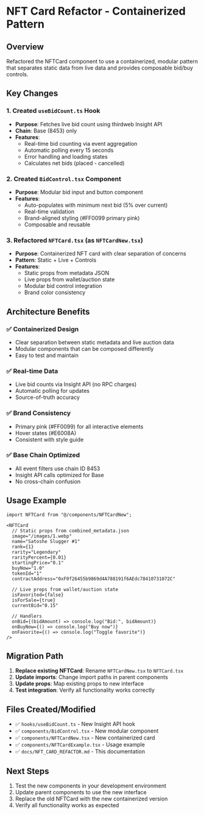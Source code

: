 # NFT Card Refactor - Containerized Pattern

## Overview
Refactored the NFTCard component to use a containerized, modular pattern that separates static data from live data and provides composable bid/buy controls.

## Key Changes

### 1. Created `useBidCount.ts` Hook
- **Purpose**: Fetches live bid count using thirdweb Insight API
- **Chain**: Base (8453) only
- **Features**: 
  - Real-time bid counting via event aggregation
  - Automatic polling every 15 seconds
  - Error handling and loading states
  - Calculates net bids (placed - cancelled)

### 2. Created `BidControl.tsx` Component
- **Purpose**: Modular bid input and button component
- **Features**:
  - Auto-populates with minimum next bid (5% over current)
  - Real-time validation
  - Brand-aligned styling (#FF0099 primary pink)
  - Composable and reusable

### 3. Refactored `NFTCard.tsx` (as `NFTCardNew.tsx`)
- **Purpose**: Containerized NFT card with clear separation of concerns
- **Pattern**: Static + Live + Controls
- **Features**:
  - Static props from metadata JSON
  - Live props from wallet/auction state
  - Modular bid control integration
  - Brand color consistency

## Architecture Benefits

### ✅ Containerized Design
- Clear separation between static metadata and live auction data
- Modular components that can be composed differently
- Easy to test and maintain

### ✅ Real-time Data
- Live bid counts via Insight API (no RPC charges)
- Automatic polling for updates
- Source-of-truth accuracy

### ✅ Brand Consistency
- Primary pink (#FF0099) for all interactive elements
- Hover states (#E6008A)
- Consistent with style guide

### ✅ Base Chain Optimized
- All event filters use chain ID 8453
- Insight API calls optimized for Base
- No cross-chain confusion

## Usage Example

```tsx
import NFTCard from "@/components/NFTCardNew";

<NFTCard
  // Static props from combined_metadata.json
  image="/images/1.webp"
  name="Satoshe Slugger #1"
  rank={1}
  rarity="Legendary"
  rarityPercent={0.01}
  startingPrice="0.1"
  buyNow="1.0"
  tokenId="1"
  contractAddress="0xF0f26455b9869d4A788191f6AEdc78410731072C"
  
  // Live props from wallet/auction state
  isFavorited={false}
  isForSale={true}
  currentBid="0.15"
  
  // Handlers
  onBid={(bidAmount) => console.log("Bid:", bidAmount)}
  onBuyNow={() => console.log("Buy now")}
  onFavorite={() => console.log("Toggle favorite")}
/>
```

## Migration Path

1. **Replace existing NFTCard**: Rename `NFTCardNew.tsx` to `NFTCard.tsx`
2. **Update imports**: Change import paths in parent components
3. **Update props**: Map existing props to new interface
4. **Test integration**: Verify all functionality works correctly

## Files Created/Modified

- ✅ `hooks/useBidCount.ts` - New Insight API hook
- ✅ `components/BidControl.tsx` - New modular component
- ✅ `components/NFTCardNew.tsx` - New containerized card
- ✅ `components/NFTCardExample.tsx` - Usage example
- ✅ `docs/NFT_CARD_REFACTOR.md` - This documentation

## Next Steps

1. Test the new components in your development environment
2. Update parent components to use the new interface
3. Replace the old NFTCard with the new containerized version
4. Verify all functionality works as expected
